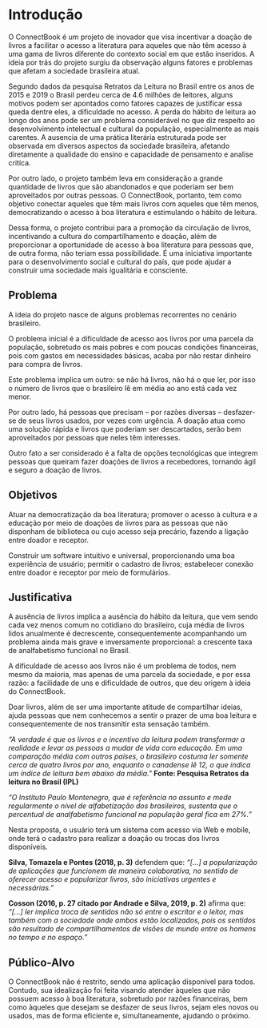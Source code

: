 # Introdução

O ConnectBook é um projeto de inovador que visa incentivar a doação de livros a facilitar o acesso a literatura para aqueles que não têm acesso à uma gama de livros diferente do contexto social em que estão inseridos. A ideia por trás do projeto surgiu da observação alguns fatores e problemas que afetam a sociedade brasileira atual.

Segundo dados da pesquisa Retratos da Leitura no Brasil entre os anos de 2015 e 2019 o Brasil perdeu cerca de 4.6 milhões de leitores, alguns motivos podem ser apontados como fatores capazes de justificar essa queda dentre eles, a dificuldade no acesso. A perda do hábito de leitura ao longo dos anos pode ser um problema considerável no que diz respeito ao desenvolvimento intelectual e cultural da população, especialmente as mais carentes. A ausencia de uma prática literária estruturada pode ser observada em diversos aspectos da sociedade brasileira, afetando diretamente a qualidade do ensino e capacidade de pensamento e analise critica.

Por outro lado, o projeto também leva em consideração a grande quantidade de livros que são abandonados e que poderiam ser bem aproveitados por outras pessoas. O ConnectBook, portanto, tem como objetivo conectar aqueles que têm mais livros com aqueles que têm menos, democratizando o acesso à boa literatura e estimulando o hábito de leitura.

Dessa forma, o projeto contribui para a promoção da circulação de livros, incentivando a cultura do compartilhamento e doação, além de proporcionar a oportunidade de acesso à boa literatura para pessoas que, de outra forma, não teriam essa possibilidade. É uma iniciativa importante para o desenvolvimento social e cultural do país, que pode ajudar a construir uma sociedade mais igualitária e consciente.

## Problema

A ideia do projeto nasce de alguns problemas recorrentes no cenário brasileiro.

O problema inicial é a dificuldade de acesso aos livros por uma parcela da população, sobretudo os mais pobres e com poucas condições financeiras, pois com gastos em necessidades básicas, acaba por não restar dinheiro para compra de livros. 

Este problema implica um outro: se não há livros, não há o que ler, por isso o número de livros que o brasileiro lê em média ao ano está cada vez menor.

Por outro lado, há pessoas que precisam – por razões diversas – desfazer-se de seus livros usados, por vezes com urgência. A doação atua como uma solução rápida e livros que poderiam ser descartados, serão bem aproveitados por pessoas que neles têm interesses.

Outro fato a ser considerado é a falta de opções tecnológicas que integrem pessoas que queiram fazer doações de livros a recebedores, tornando ágil e seguro a doação de livros.

## Objetivos

Atuar na democratização da boa literatura; promover o acesso à cultura e a educação por meio de doações de livros para as pessoas que não disponham de biblioteca ou cujo acesso seja precário, fazendo a ligação entre doador e receptor.

Construir um software intuitivo e universal, proporcionando uma boa experiência de usuário; permitir o cadastro de livros; estabelecer conexão entre doador e receptor por meio de formulários.

## Justificativa

A ausência de livros implica a ausência do hábito da leitura, que vem sendo cada vez menos comum no cotidiano do brasileiro, cuja média de livros lidos anualmente é decrescente, consequentemente acompanhando um problema ainda mais grave e inversamente proporcional: a crescente taxa de analfabetismo funcional no Brasil. 

A dificuldade de acesso aos livros não é um problema de todos, nem mesmo da maioria, mas apenas  de uma parcela da sociedade, e por essa razão: a facilidade de uns e dificuldade de outros, que deu origem à ideia do ConnectBook.

Doar livros, além de ser uma importante atitude de compartilhar ideias, ajuda pessoas que nem conhecemos a sentir o prazer de uma boa leitura e consequentemente de nos transmitir esta sensação também.

*“A verdade é que os livros e o incentivo da leitura podem transformar a realidade e levar as pessoas a mudar de vida com educação.
Em uma comparação média com outros países, o brasileiro costuma ler somente cerca de quatro livros por ano, enquanto o canadense lê 12, o que indica um índice de leitura bem abaixo da média."* **Fonte: Pesquisa Retratos da leitura no Brasil (IPL)**

*“O Instituto Paulo Montenegro, que é referência no assunto e mede regularmente o nível de alfabetização dos brasileiros, sustenta que o percentual de analfabetismo funcional na população geral fica em 27%.”*

Nesta proposta, o usuário terá um sistema com acesso via Web e mobile, onde terá o cadastro para  realizar a doação ou trocas dos livros disponíveis. 

**Silva, Tomazela e Pontes (2018, p. 3)** defendem que: *“[...] a popularização de aplicações que funcionem de maneira colaborativa, no sentido de oferecer acesso e popularizar livros, são iniciativas urgentes e necessárias.”*

**Cosson (2016, p. 27 citado por Andrade e Silva, 2019, p. 2)** afirma que: *“[...] ler implica troca de sentidos não só entre o escritor e o leitor, mas também com a sociedade onde ambos estão localizados, pois os sentidos são resultado de compartilhamentos de visões de mundo entre os homens no tempo e no espaço.”*

## Público-Alvo

O ConnectBook não é restrito, sendo uma aplicação disponível para todos. Contudo, sua idealização foi feita visando atender àqueles que não possuem acesso à boa literatura, sobretudo por razões financeiras, bem como àqueles que desejam se desfazer de seus livros, sejam eles novos ou usados, mas de forma eficiente e, simultaneamente, ajudando o próximo.
